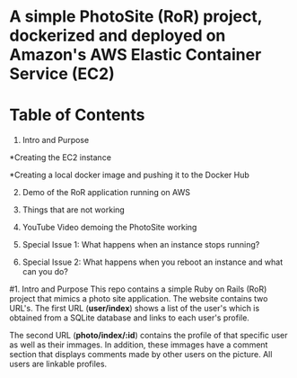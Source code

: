 # A simple PhotoSite (RoR) project, dockerized and deployed on Amazon's AWS Elastic Container Service (EC2)



# Table of Contents
1. Intro and Purpose

     
 *Creating the EC2 instance
        
*Creating a local docker image and pushing it to the Docker Hub
        

2. Demo of the RoR application running on AWS


3. Things that are not working
4. YouTube Video demoing the PhotoSite working
5. Special Issue 1: What happens when an instance stops running?
6. Special Issue 2: What happens when you reboot an instance and what can you do?



#1. Intro and Purpose
This repo contains a simple Ruby on Rails (RoR) project that mimics a photo site application. The website contains two URL's. The first URL (**user/index**) shows a list of the user's which is obtained from a SQLite database and links to each user's profile.

The second URL (**photo/index/:id**) contains the profile of that specific user as well as their immages. In addition, these immages have a comment section that displays comments made by other users on the picture. All users are linkable profiles.





